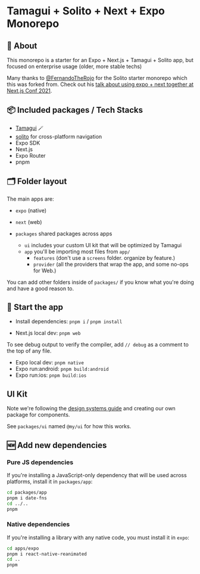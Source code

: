 # Tamagui + Solito + Next + Expo Monorepo

## 🔦 About

This monorepo is a starter for an Expo + Next.js + Tamagui + Solito app, but focused on enterprise usage (older, more stable techs)

Many thanks to [@FernandoTheRojo](https://twitter.com/fernandotherojo) for the Solito starter monorepo which this was forked from. Check out his [talk about using expo + next together at Next.js Conf 2021](https://www.youtube.com/watch?v=0lnbdRweJtA).

## 📦 Included packages / Tech Stacks

- [Tamagui](https://tamagui.dev) 🪄
- [solito](https://solito.dev) for cross-platform navigation
- Expo SDK
- Next.js
- Expo Router
- pnpm

## 🗂 Folder layout

The main apps are:

- `expo` (native)
- `next` (web)

- `packages` shared packages across apps
  - `ui` includes your custom UI kit that will be optimized by Tamagui
  - `app` you'll be importing most files from `app/`
    - `features` (don't use a `screens` folder. organize by feature.)
    - `provider` (all the providers that wrap the app, and some no-ops for Web.)

You can add other folders inside of `packages/` if you know what you're doing and have a good reason to.

## 🏁 Start the app

- Install dependencies: `pnpm i` / `pnpm install`

- Next.js local dev: `pnpm web`

To see debug output to verify the compiler, add `// debug` as a comment to the top of any file.

- Expo local dev: `pnpm native`
- Expo run:android: `pnpm build:android`
- Expo run:ios: `pnpm build:ios`

## UI Kit

Note we're following the [design systems guide](https://tamagui.dev/docs/guides/design-systems) and creating our own package for components.

See `packages/ui` named `@my/ui` for how this works.

## 🆕 Add new dependencies

### Pure JS dependencies

If you're installing a JavaScript-only dependency that will be used across platforms, install it in `packages/app`:

```sh
cd packages/app
pnpm i date-fns
cd ../..
pnpm
```

### Native dependencies

If you're installing a library with any native code, you must install it in `expo`:

```sh
cd apps/expo
pnpm i react-native-reanimated
cd ..
pnpm
```
